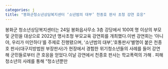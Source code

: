 ```yaml
---
categories: j
title: "봉화군청소년상담복지센터 ‘소년범의 대부’ 천종호 판사 초청 강연 호응"
---
```

봉화군 청소년상담복지센터는 24일 봉화읍사무소 3층 강당에서 100여 명 이상의 부모 및 군민을 대상으로 2022년 명사초청 부모교육 강연회를 개최했다.이번 강연회는 &lsquo;아니야, 우리가 미안하다&rsquo;를 주제로 진행됐으며, &lsquo;소년범의 대부&rsquo;,&lsquo;호통판사&rsquo;별명이 붙은 천종호 판사(대구지방법원 부장판사)가 현장에서 경험한 위기청소년들의 사례를 들어 강연해 군민들로부터 큰 호응을 얻었다.이날 강연에서 천종호 판사는 학교폭력의 가해 ․ 피해 청소년의 사례를 통해 &ldquo;청소년뿐만